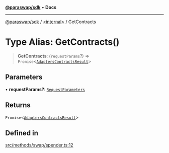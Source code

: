 [**@paraswap/sdk**](../../README.md) • **Docs**

***

[@paraswap/sdk](../../globals.md) / [\<internal\>](../README.md) / GetContracts

# Type Alias: GetContracts()

> **GetContracts**: (`requestParams`?) => `Promise`\<[`AdaptersContractsResult`](../interfaces/AdaptersContractsResult.md)\>

## Parameters

• **requestParams?**: [`RequestParameters`](RequestParameters.md)

## Returns

`Promise`\<[`AdaptersContractsResult`](../interfaces/AdaptersContractsResult.md)\>

## Defined in

[src/methods/swap/spender.ts:12](https://github.com/paraswap/paraswap-sdk/blob/master/src/methods/swap/spender.ts#L12)
